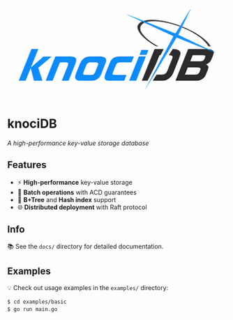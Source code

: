 ![KnociDB Logo](docs/logo.png)
# knociDB
*A high-performance key-value storage database*

## Features
- ⚡ **High-performance** key-value storage
- 🔄 **Batch operations** with ACD guarantees
- 🌲 **B+Tree** and **Hash index** support
- 🌐 **Distributed deployment** with Raft protocol

## Info
📚 See the `docs/` directory for detailed documentation.

## Examples
💡 Check out usage examples in the `examples/` directory:
```bash
$ cd examples/basic
$ go run main.go